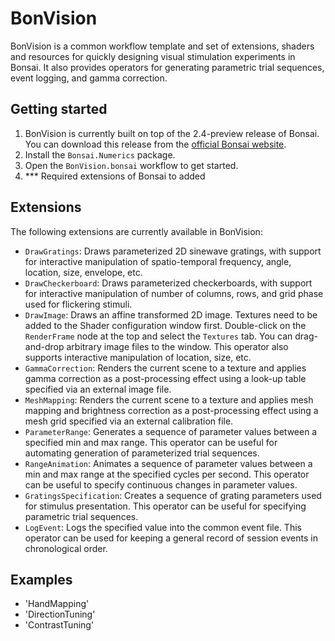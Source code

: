 # BonVision

BonVision is a common workflow template and set of extensions, shaders and resources for quickly designing visual stimulation experiments in Bonsai. It also provides operators for generating parametric trial sequences, event logging, and gamma correction.

## Getting started

1. BonVision is currently built on top of the 2.4-preview release of Bonsai. You can download this release from the [official Bonsai website](https://bonsai-rx.org).
2. Install the `Bonsai.Numerics` package.
3. Open the `BonVision.bonsai` workflow to get started.
4. *** Required extensions of Bonsai to added

## Extensions

The following extensions are currently available in BonVision:

* `DrawGratings`: Draws parameterized 2D sinewave gratings, with support for interactive manipulation of spatio-temporal frequency, angle, location, size, envelope, etc.
* `DrawCheckerboard`: Draws parameterized checkerboards, with support for interactive manipulation of number of columns, rows, and grid phase used for flickering stimuli.
* `DrawImage`: Draws an affine transformed 2D image. Textures need to be added to the Shader configuration window first. Double-click on the `RenderFrame` node at the top and select the `Textures` tab. You can drag-and-drop arbitrary image files to the window. This operator also supports interactive manipulation of location, size, etc.
* `GammaCorrection`: Renders the current scene to a texture and applies gamma correction as a post-processing effect using a look-up table specified via an external image file.
* `MeshMapping`: Renders the current scene to a texture and applies mesh mapping and brightness correction as a post-processing effect using a mesh grid specified via an external calibration file.
* `ParameterRange`: Generates a sequence of parameter values between a specified min and max range. This operator can be useful for automating generation of parameterized trial sequences.
* `RangeAnimation`: Animates a sequence of parameter values between a min and max range at the specified cycles per second. This operator can be useful to specify continuous changes in parameter values.
* `GratingsSpecification`: Creates a sequence of grating parameters used for stimulus presentation. This operator can be useful for specifying parametric trial sequences.
* `LogEvent`: Logs the specified value into the common event file. This operator can be used for keeping a general record of session events in chronological order.

## Examples

* 'HandMapping'
* 'DirectionTuning'
* 'ContrastTuning'

